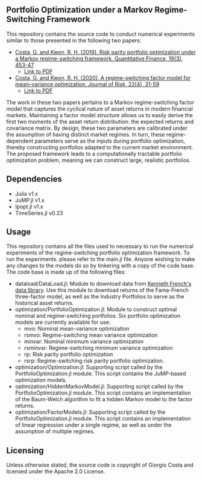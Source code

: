 ## Portfolio Optimization under a Markov Regime-Switching Framework ##
 This repository contains the source code to conduct numerical experiments similar to those presented in the following two papers:
 - [Costa, G. and Kwon, R. H. (2019). Risk parity portfolio optimization under a Markov regime-switching framework. Quantitative Finance, 19(3), 453-47](https://www.tandfonline.com/doi/abs/10.1080/14697688.2018.1486036?journalCode=rquf20)
    - [Link to PDF](https://www.researchgate.net/profile/Giorgio-Costa-2/publication/326756996_Risk_parity_portfolio_optimization_under_a_Markov_regime-switching_framework/links/5e0992d74585159aa4a47d19/Risk-parity-portfolio-optimization-under-a-Markov-regime-switching-framework.pdf)
 - [Costa, G. and Kwon, R. H. (2020). A regime-switching factor model for mean–variance optimization. Journal of Risk, 22(4), 31-59](https://www.risk.net/journal-of-operational-risk/7535001/a-regime-switching-factor-model-for-mean-variance-optimization)
    - [Link to PDF](https://www.researchgate.net/profile/Giorgio-Costa-2/publication/341752309_A_Regime-Switching_Factor_Model_for_Mean-Variance_Optimization/links/61ddd756323a2268f9997b5f/A-Regime-Switching-Factor-Model-for-Mean-Variance-Optimization.pdf)
 
The work in these two papers pertains to a Markov regime-switching factor model that captures the cyclical nature of asset returns in modern financial markets. Maintaining a factor model structure allows us to easily derive the first two moments of the asset return distribution: the expected returns and covariance matrix. By design, these two parameters are calibrated under the assumption of having distinct market regimes. In turn, these regime-dependent parameters serve as the inputs during portfolio optimization, thereby constructing portfolios adapted to the current market environment. The proposed framework leads to a computationally tractable portfolio optimization problem, meaning we can construct large, realistic portfolios. 

## Dependencies ##
- Julia v1.x
- JuMP.jl v1.x
- Ipopt.jl v1.x
- TimeSeries.jl v0.23

## Usage ##
This repository contains all the files used to necessary to run the numerical experiments of the regime-switching portfolio optimization framework. To run the experiments. please refer to the main.jl file. Anyone wishing to make any changes to the models do so by tinkering with a copy of the code base. The code base is made up of the following files:
- dataload/DataLoad.jl: Module to download data from [Kenneth French's data library](https://mba.tuck.dartmouth.edu/pages/faculty/ken.french/data_library.html). Use this module to download returns of the Fama-French three-factor model, as well as the Industry Portfolios to serve as the historical asset returns. 
- optimization/PortfolioOptimization.jl: Module to construct optimal nominal and regime-switching portfolios. Six portfolio optimization models are currently available for use:
   - mvo: Nominal mean-variance optimization
   - rsmvo: Regime-switching mean variance optimization
   - minvar: Nominal minimum variance optimization
   - rsminvar: Regime-switching minimum variance optimization
   - rp: Risk parity portfolio optimization
   - rsrp: Regime-switching risk parity portfolio optimization.
- optimization/Optimization.jl: Supporting script called by the PortfolioOptimization.jl module. This script contains the JuMP-based optimization models.
- optimization/HiddenMarkovModel.jl: Supporting script called by the PortfolioOptimization.jl module. This script contains an implementation of the Baum-Welch algorithm to fit a hidden Markov model to the factor returns. 
- optimization/FactorModels.jl: Supporting script called by the PortfolioOptimization.jl module. This script contains an implementation of linear regression under a single regime, as well as under the assumption of multiple regimes. 

## Licensing ##
Unless otherwise stated, the source code is copyright of Giorgio Costa and licensed under the Apache 2.0 License.


 
